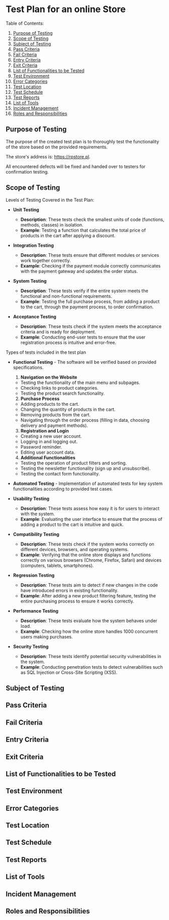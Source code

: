 # Test Plan for an online Store

 Table of Contents:
1. [Purpose of Testing](#Purpose-of-Testing)
2. [Scope of Testing](#scope-of-testing)
3. [Subject of Testing](#subject-of-testing)
4. [Pass Criteria](#pass-criteria)
5. [Fail Criteria](#fail-criteria)
6. [Entry Criteria](#entry-criteria)
7. [Exit Criteria](#exit-criteria)
8. [List of Functionalities to be Tested](#list-of-functionalities-to-be-tested)
9. [Test Environment](#test-environment)
10. [Error Categories](#error-categories)
11. [Test Location](#test-location)
12. [Test Schedule](#test-schedule)
13. [Test Reports](#test-reports)
14. [List of Tools](#list-of-tools)
15. [Incident Management](#incident-management)
16. [Roles and Responsibilities](#roles-and-responsibilities)

## Purpose of Testing
The purpose of the created test plan is to thoroughly test the functionality of the store based on the provided requirements. 

The store's address is: https://rpstore.pl. 

All encountered defects will be fixed and handed over to testers for confirmation testing.

## Scope of Testing
Levels of Testing Covered in the Test Plan:

- **Unit Testing**
   - **Description**: These tests check the smallest units of code (functions, methods, classes) in isolation.
   - **Example**: Testing a function that calculates the total price of products in the cart after applying a discount.

- **Integration Testing**
   - **Description**: These tests ensure that different modules or services work together correctly.
   - **Example**: Checking if the payment module correctly communicates with the payment gateway and updates the order status.

- **System Testing**
   - **Description**: These tests verify if the entire system meets the functional and non-functional requirements.
   - **Example**: Testing the full purchase process, from adding a product to the cart, through the payment process, to order confirmation.

- **Acceptance Testing**
   - **Description**: These tests check if the system meets the acceptance criteria and is ready for deployment.
   - **Example**: Conducting end-user tests to ensure that the user registration process is intuitive and error-free.

Types of tests included in the test plan

- **Functional Testing** - The software will be verified based on provided specifications.
    
    1. **Navigation on the Website**
   - Testing the functionality of the main menu and subpages.
   - Checking links to product categories.
   - Testing the product search functionality.

    2. **Purchase Process**
   - Adding products to the cart.
   - Changing the quantity of products in the cart.
   - Removing products from the cart.
   - Navigating through the order process (filling in data, choosing delivery and payment methods).

    3. **Registration and Login**
   - Creating a new user account.
   - Logging in and logging out.
   - Password reminder.
   - Editing user account data.

    4. **Additional Functionalities**
   - Testing the operation of product filters and sorting.
   - Testing the newsletter functionality (sign up and unsubscribe).
   - Testing the contact form functionality.









- **Automated Testing** - Implementation of automated tests for key system functionalities according to provided test cases.

- **Usability Testing**
   - **Description**: These tests assess how easy it is for users to interact with the system.
   - **Example**: Evaluating the user interface to ensure that the process of adding a product to the cart is intuitive and quick.

- **Compatibility Testing**
   - **Description**: These tests check if the system works correctly on different devices, browsers, and operating systems.
   - **Example**: Verifying that the online store displays and functions correctly on various browsers (Chrome, Firefox, Safari) and devices (computers, tablets, smartphones).

- **Regression Testing**
   - **Description**: These tests aim to detect if new changes in the code have introduced errors in existing functionality.
   - **Example**: After adding a new product filtering feature, testing the entire purchasing process to ensure it works correctly.

- **Performance Testing**
   - **Description**: These tests evaluate how the system behaves under load.
   - **Example**: Checking how the online store handles 1000 concurrent users making purchases.

- **Security Testing**
   - **Description**: These tests identify potential security vulnerabilities in the system.
   - **Example**: Conducting penetration tests to detect vulnerabilities such as SQL Injection or Cross-Site Scripting (XSS).













## Subject of Testing

## Pass Criteria

## Fail Criteria

## Entry Criteria

## Exit Criteria

## List of Functionalities to be Tested

## Test Environment

## Error Categories

## Test Location

## Test Schedule

## Test Reports

## List of Tools

## Incident Management

## Roles and Responsibilities






